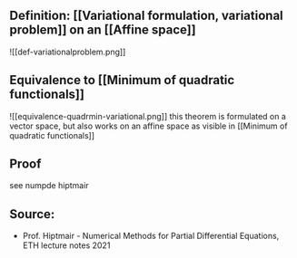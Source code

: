

## Definition: [[Variational formulation, variational problem]] on an [[Affine space]]

![[def-variationalproblem.png]]



## Equivalence to [[Minimum of quadratic functionals]]

![[equivalence-quadrmin-variational.png]]
this theorem is formulated on a vector space, but also works on an affine space as visible in [[Minimum of quadratic functionals]]




## Proof
see numpde hiptmair


## Source:
- Prof. Hiptmair - Numerical Methods for Partial Differential Equations, ETH lecture notes 2021